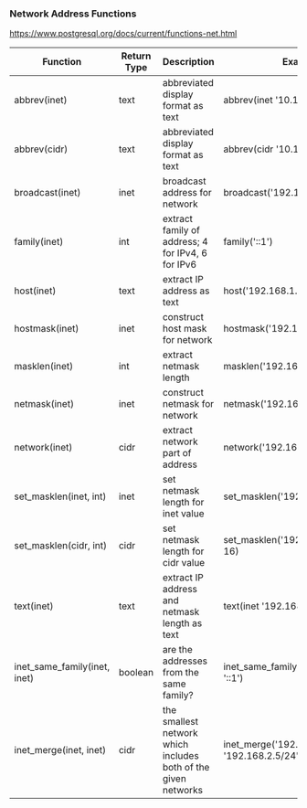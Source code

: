 ### Network Address Functions
https://www.postgresql.org/docs/current/functions-net.html

| Function                | Return Type | Description                                               | Example                                              | Result          | Implemented |
|-------------------------|-------------|-----------------------------------------------------------|------------------------------------------------------|-----------------|-------------|
| abbrev(inet)            | text        | abbreviated display format as text                        | abbrev(inet '10.1.0.0/16')                          | 10.1.0.0/16     |      ❌      |
| abbrev(cidr)            | text        | abbreviated display format as text                        | abbrev(cidr '10.1.0.0/16')                          | 10.1/16         |      ❌      |
| broadcast(inet)         | inet        | broadcast address for network                             | broadcast('192.168.1.5/24')                         | 192.168.1.255/24|      ✔      |
| family(inet)            | int         | extract family of address; 4 for IPv4, 6 for IPv6         | family('::1')                                      | 6               |      ❌      |
| host(inet)              | text        | extract IP address as text                                | host('192.168.1.5/24')                              | 192.168.1.5     |      ❌      |
| hostmask(inet)          | inet        | construct host mask for network                           | hostmask('192.168.23.20/30')                        | 0.0.0.3         |      ❌      |
| masklen(inet)           | int         | extract netmask length                                    | masklen('192.168.1.5/24')                           | 24              |      ❌      |
| netmask(inet)           | inet        | construct netmask for network                             | netmask('192.168.1.5/24')                           | 255.255.255.0   |      ❌      |
| network(inet)           | cidr        | extract network part of address                           | network('192.168.1.5/24')                           | 192.168.1.0/24  |      ❌      |
| set_masklen(inet, int)  | inet        | set netmask length for inet value                         | set_masklen('192.168.1.5/24', 16)                   | 192.168.1.5/16  |      ❌      |
| set_masklen(cidr, int)  | cidr        | set netmask length for cidr value                         | set_masklen('192.168.1.0/24'::cidr, 16)             | 192.168.0.0/16  |      ❌      |
| text(inet)              | text        | extract IP address and netmask length as text             | text(inet '192.168.1.5')                            | 192.168.1.5/32  |      ❌      |
| inet_same_family(inet, inet) | boolean | are the addresses from the same family?                   | inet_same_family('192.168.1.5/24', '::1')            | false           |      ❌      |
| inet_merge(inet, inet)  | cidr        | the smallest network which includes both of the given networks | inet_merge('192.168.1.5/24', '192.168.2.5/24')    |
